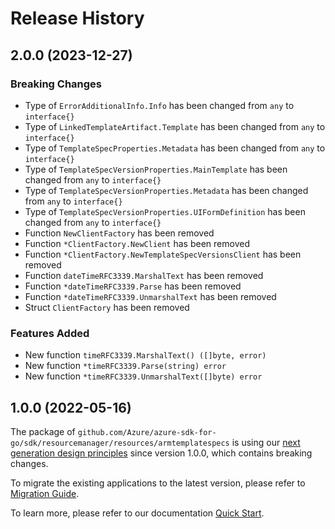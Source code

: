 # Release History

## 2.0.0 (2023-12-27)
### Breaking Changes

- Type of `ErrorAdditionalInfo.Info` has been changed from `any` to `interface{}`
- Type of `LinkedTemplateArtifact.Template` has been changed from `any` to `interface{}`
- Type of `TemplateSpecProperties.Metadata` has been changed from `any` to `interface{}`
- Type of `TemplateSpecVersionProperties.MainTemplate` has been changed from `any` to `interface{}`
- Type of `TemplateSpecVersionProperties.Metadata` has been changed from `any` to `interface{}`
- Type of `TemplateSpecVersionProperties.UIFormDefinition` has been changed from `any` to `interface{}`
- Function `NewClientFactory` has been removed
- Function `*ClientFactory.NewClient` has been removed
- Function `*ClientFactory.NewTemplateSpecVersionsClient` has been removed
- Function `dateTimeRFC3339.MarshalText` has been removed
- Function `*dateTimeRFC3339.Parse` has been removed
- Function `*dateTimeRFC3339.UnmarshalText` has been removed
- Struct `ClientFactory` has been removed

### Features Added

- New function `timeRFC3339.MarshalText() ([]byte, error)`
- New function `*timeRFC3339.Parse(string) error`
- New function `*timeRFC3339.UnmarshalText([]byte) error`


## 1.0.0 (2022-05-16)

The package of `github.com/Azure/azure-sdk-for-go/sdk/resourcemanager/resources/armtemplatespecs` is using our [next generation design principles](https://azure.github.io/azure-sdk/general_introduction.html) since version 1.0.0, which contains breaking changes.

To migrate the existing applications to the latest version, please refer to [Migration Guide](https://aka.ms/azsdk/go/mgmt/migration).

To learn more, please refer to our documentation [Quick Start](https://aka.ms/azsdk/go/mgmt).